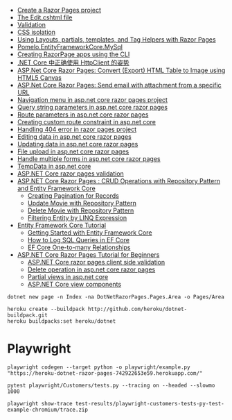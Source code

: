 - [Create a Razor Pages project](https://learn.microsoft.com/en-us/aspnet/core/razor-pages/?view=aspnetcore-9.0&tabs=visual-studio-code#create-a-razor-pages-project)
- [The Edit.cshtml file](https://learn.microsoft.com/en-us/aspnet/core/razor-pages/?view=aspnetcore-9.0&tabs=visual-studio-code#the-editcshtml-file)
- [Validation](https://learn.microsoft.com/en-us/aspnet/core/razor-pages/?view=aspnetcore-9.0&tabs=visual-studio-code#validation)
- [CSS isolation](https://learn.microsoft.com/en-us/aspnet/core/razor-pages/?view=aspnetcore-9.0&tabs=visual-studio-code#css-isolation)
- [Using Layouts, partials, templates, and Tag Helpers with Razor Pages](https://learn.microsoft.com/en-us/aspnet/core/razor-pages/?view=aspnetcore-9.0&tabs=visual-studio-code#using-layouts-partials-templates-and-tag-helpers-with-razor-pages)
- [Pomelo.EntityFrameworkCore.MySql](https://github.com/PomeloFoundation/Pomelo.EntityFrameworkCore.MySql?tab=readme-ov-file#2-services-configuration)
- [Creating RazorPage apps using the CLI](https://tattoocoder.com/creating-razorpage-apps-using-the-cli/)
- [.NET Core 中正确使用 HttpClient 的姿势](https://www.cnblogs.com/willick/p/net-core-httpclient.html)
- [ASP.Net Core Razor Pages: Convert (Export) HTML Table to Image using HTML5 Canvas](https://www.aspsnippets.com/Articles/5153/ASPNet-Core-Razor-Pages-Convert-Export-HTML-Table-to-Image-using-HTML5-Canvas/)
- [ASP.Net Core Razor Pages: Send email with attachment from a specific URL](https://www.aspsnippets.com/Articles/5045/ASPNet-Core-Razor-Pages-Send-email-with-attachment-from-a-specific-URL/)
- [Navigation menu in asp.net core razor pages project](https://csharp-video-tutorials.blogspot.com/2019/11/layout-view-in-razor-pages-project.html)
- [Query string parameters in asp.net core razor pages](https://csharp-video-tutorials.blogspot.com/2019/12/query-string-parameters-in-aspnet-core.html)
- [Route parameters in asp.net core razor pages](https://csharp-video-tutorials.blogspot.com/2019/12/route-parameters-in-aspnet-core-razor.html)
- [Creating custom route constraint in asp.net core](https://csharp-video-tutorials.blogspot.com/2019/12/aspnet-core-custom-route-constraint.html)
- [Handling 404 error in razor pages project](https://csharp-video-tutorials.blogspot.com/2019/12/handling-404-error-in-razor-pages.html)
- [Editing data in asp.net core razor pages](https://csharp-video-tutorials.blogspot.com/2019/12/editing-data-in-aspnet-core-razor-pages.html)
- [Updating data in asp.net core razor pages](https://csharp-video-tutorials.blogspot.com/2020/01/updating-data-in-aspnet-core-razor-pages.html)
- [File upload in asp.net core razor pages](https://csharp-video-tutorials.blogspot.com/2020/01/file-upload-in-aspnet-core-razor-pages.html)
- [Handle multiple forms in asp.net core razor pages](https://csharp-video-tutorials.blogspot.com/2020/01/handle-multiple-forms-in-aspnet-core.html)
- [TempData in asp.net core](https://csharp-video-tutorials.blogspot.com/2020/01/tempdata-in-aspnet-core.html)
- [ASP.NET Core razor pages validation](https://csharp-video-tutorials.blogspot.com/2020/01/aspnet-core-razor-pages-validation.html)
- [ASP.NET Core Razor Pages : CRUD Operations with Repository Pattern and Entity Framework Core](https://www.hosting.work/aspnet-core-razor-pages-repository-pattern-ef-core/)
  - [Creating Pagination for Records](https://www.hosting.work/aspnet-core-razor-pages-repository-pattern-ef-core/#pagination)
  - [Update Movie with Repository Pattern](https://www.hosting.work/aspnet-core-razor-pages-repository-pattern-ef-core/#update)
  - [Delete Movie with Repository Pattern](https://www.hosting.work/aspnet-core-razor-pages-repository-pattern-ef-core/#delete)
  - [Filtering Entity by LINQ Expression](https://www.hosting.work/aspnet-core-razor-pages-repository-pattern-ef-core/#filter-linq-expression)
- [Entity Framework Core Tutorial](https://www.csharptutorial.net/entity-framework-core-tutorial/)
  - [Getting Started with Entity Framework Core](https://www.csharptutorial.net/entity-framework-core-tutorial/getting-started-with-entity-framework-core/)
  - [How to Log SQL Queries in EF Core](https://www.csharptutorial.net/entity-framework-core-tutorial/ef-core-log-sql-query/)
  - [EF Core One-to-many Relationships](https://www.csharptutorial.net/entity-framework-core-tutorial/ef-core-one-to-many-relationship/)
- [ASP.NET Core Razor Pages Tutorial for Beginners](https://csharp-video-tutorials.blogspot.com/2020/01/aspnet-core-razor-pages-client-side.html#google_vignette)
  - [ASP.NET Core razor pages client side validation](https://csharp-video-tutorials.blogspot.com/2020/01/aspnet-core-razor-pages-client-side.html)
  - [Delete operation in asp.net core razor pages](https://csharp-video-tutorials.blogspot.com/2020/01/delete-operation-in-aspnet-core-razor.html)
  - [Partial views in asp.net core](https://csharp-video-tutorials.blogspot.com/2020/01/partial-views-in-aspnet-core.html)
  - [ASP.NET Core view components](https://csharp-video-tutorials.blogspot.com/2020/01/aspnet-core-view-components.html)
```
dotnet new page -n Index -na DotNetRazorPages.Pages.Area -o Pages/Area
```
```
heroku create --buildpack http://github.com/heroku/dotnet-buildpack.git
heroku buildpacks:set heroku/dotnet
```
# Playwright
```
playwright codegen --target python -o playwright/example.py "https://heroku-dotnet-razor-pages-742922653e59.herokuapp.com/"
```
```
pytest playwright/Customers/tests.py --tracing on --headed --slowmo 1000
```
```
playwright show-trace test-results/playwright-customers-tests-py-test-example-chromium/trace.zip
```